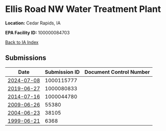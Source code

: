 # Ellis Road NW Water Treatment Plant

**Location:** Cedar Rapids, IA

**EPA Facility ID:** 100000084703

[Back to IA Index](../../index.md)

## Submissions

| Date | Submission ID | Document Control Number |
|------|--------------|-------------------------|
| [2024-07-08](submissions/1000115777.md) | 1000115777 |  |
| [2019-06-27](submissions/1000080833.md) | 1000080833 |  |
| [2014-07-16](submissions/1000044780.md) | 1000044780 |  |
| [2009-06-26](submissions/55380.md) | 55380 |  |
| [2004-06-23](submissions/38105.md) | 38105 |  |
| [1999-06-21](submissions/6368.md) | 6368 |  |

